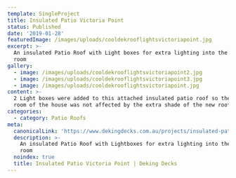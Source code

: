 ```yaml
---
template: SingleProject
title: Insulated Patio Victoria Point
status: Published
date: '2019-01-28'
featuredImage: /images/uploads/cooldekrooflightsvictoriapoint.jpg
excerpt: >-
  An insulated Patio Roof with Light boxes for extra lighting into the living
  room
gallery:
  - image: /images/uploads/cooldekrooflightsvictoriapoint2.jpg
  - image: /images/uploads/cooldekrooflightsvictoriapoint3.jpg
  - image: /images/uploads/cooldekrooflightsvictoriapoint.jpg
content: >-
  2 Light boxes were added to this attached insulated patio roof so the living
  room of the house was not affected by the extra shade of the new roof
categories:
  - category: Patio Roofs
meta:
  canonicalLink: 'https://www.dekingdecks.com.au/projects/insulated-patio-victoria-point/'
  description: >-
    An insulated Patio Roof with Lightboxes for extra lighting into the living
    room
  noindex: true
  title: Insulated Patio Victoria Point | Deking Decks
---
```


